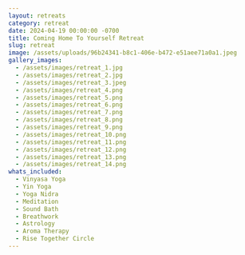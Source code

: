 ```yaml
---
layout: retreats
category: retreat
date: 2024-04-19 00:00:00 -0700
title: Coming Home To Yourself Retreat
slug: retreat
image: /assets/uploads/96b24341-b8c1-406e-b472-e51aee71a0a1.jpeg
gallery_images:
  - /assets/images/retreat_1.jpg
  - /assets/images/retreat_2.jpg
  - /assets/images/retreat_3.jpeg
  - /assets/images/retreat_4.png
  - /assets/images/retreat_5.png
  - /assets/images/retreat_6.png
  - /assets/images/retreat_7.png
  - /assets/images/retreat_8.png
  - /assets/images/retreat_9.png
  - /assets/images/retreat_10.png
  - /assets/images/retreat_11.png
  - /assets/images/retreat_12.png
  - /assets/images/retreat_13.png
  - /assets/images/retreat_14.png
whats_included:
  - Vinyasa Yoga
  - Yin Yoga
  - Yoga Nidra
  - Meditation
  - Sound Bath
  - Breathwork
  - Astrology
  - Aroma Therapy
  - Rise Together Circle
---
```

